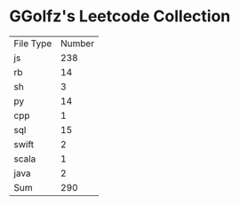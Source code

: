 # GGolfz's Leetcode Collection

<table><tr><td>File Type</td><td>Number</td></tr><tr><td>js</td><td>238</td></tr><tr><td>rb</td><td>14</td></tr><tr><td>sh</td><td>3</td></tr><tr><td>py</td><td>14</td></tr><tr><td>cpp</td><td>1</td></tr><tr><td>sql</td><td>15</td></tr><tr><td>swift</td><td>2</td></tr><tr><td>scala</td><td>1</td></tr><tr><td>java</td><td>2</td></tr><tr><td>Sum</td><td>290</td></tr></table>